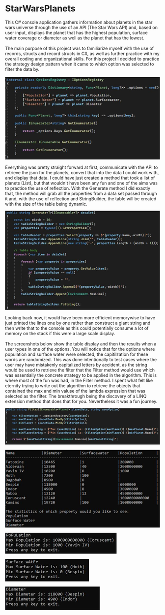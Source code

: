 # StarWarsPlanets
This C# console application gathers information about planets in the star wars universe through the use of an API (The Star Wars API) and, based on user input, displays the planet that has the highest population, surface water coverage or diameter as well as the planet that has the lowest.<br><br>
The main purpose of this project was to familiarize myself with the use of records, structs and record structs in C#, as well as further practice with my overall coding and organizational skills. For this project I decided to practice the strategy design pattern when it came to which option was selected to filter the data by.<br><br>
![StrategyDesignPattern](./Screenshots/StrategyDesignPattern.JPG) 

Everything was pretty straight forward at first, communicate with the API to retrieve the json for the planets, convert that into the data I could work with, and display that data. I could have just created a method that took a list of planets (List<Planet>), but that wouldn't have been any fun and one of the aims was to practice the use of reflection. With the Generate<T> method I did exactly that, the method will grab all the properties from a data set passed through it and, with the use of reflection and StringBuilder, the table will be created with the size of the table being dynamic.  

![GenerateMethod](./Screenshots/GenerateMethod.JPG)  

Looking back now, it would have been more efficient memorywise to have just printed the lines one by one rather than construct a giant string and then write that to the console as this could potentially consume a lot of memory on the stack if this were a large scale display.<br><br>
The screenshots below show the table display and then the results when a user types in one of the options. You will notice that for the options where population and surface water were selected, the capitilzation for these words are randomized. This was done intentionally to test cases where the user may have mistakenly capitalized letters by accident, as the string would be used to retrieve the filter that the Filter method would use which was essentially the concrete strategy to be applied in the algorithm. This is where most of the fun was had, in the Filter method. I spent what felt like eternity trying to write out the algorithm to retrieve the objects that contained the max and min valuse of the lambda expression that was selected as the filter. The breakthrough being the discovery of a LINQ extension method that does that for you. Nevertheless it was a fun journey.  

![FilterMethod](./Screenshots/FilterMethod.JPG) 

![Menu](./Screenshots/StarWarsPlanetsDisplay.JPG)

![Population](./Screenshots/PopulationFilter.JPG)

![Surface Water](./Screenshots/SurfaceWaterFilter.JPG)

![Diameter](./Screenshots/DiameterFilter.JPG)



